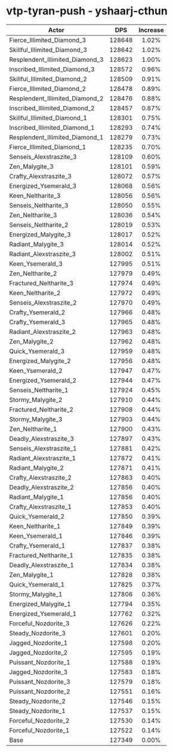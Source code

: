 # vtp-tyran-push - yshaarj-cthun
| Actor | DPS | Increase |
|---|:---:|:---:|
|Fierce_Illimited_Diamond_3|128648|1.02%|
|Skillful_Illimited_Diamond_3|128642|1.02%|
|Resplendent_Illimited_Diamond_3|128623|1.00%|
|Inscribed_Illimited_Diamond_3|128572|0.96%|
|Skillful_Illimited_Diamond_2|128509|0.91%|
|Fierce_Illimited_Diamond_2|128478|0.89%|
|Resplendent_Illimited_Diamond_2|128476|0.88%|
|Inscribed_Illimited_Diamond_2|128457|0.87%|
|Skillful_Illimited_Diamond_1|128301|0.75%|
|Inscribed_Illimited_Diamond_1|128293|0.74%|
|Resplendent_Illimited_Diamond_1|128279|0.73%|
|Fierce_Illimited_Diamond_1|128235|0.70%|
|Senseis_Alexstraszite_3|128109|0.60%|
|Zen_Malygite_3|128101|0.59%|
|Crafty_Alexstraszite_3|128072|0.57%|
|Energized_Ysemerald_3|128068|0.56%|
|Keen_Neltharite_3|128056|0.56%|
|Senseis_Neltharite_3|128050|0.55%|
|Zen_Neltharite_3|128036|0.54%|
|Senseis_Neltharite_2|128019|0.53%|
|Energized_Malygite_3|128017|0.52%|
|Radiant_Malygite_3|128014|0.52%|
|Radiant_Alexstraszite_3|128002|0.51%|
|Keen_Ysemerald_3|127995|0.51%|
|Zen_Neltharite_2|127979|0.49%|
|Fractured_Neltharite_3|127974|0.49%|
|Keen_Neltharite_2|127972|0.49%|
|Senseis_Alexstraszite_2|127970|0.49%|
|Crafty_Ysemerald_2|127966|0.48%|
|Crafty_Ysemerald_3|127965|0.48%|
|Radiant_Alexstraszite_2|127963|0.48%|
|Zen_Malygite_2|127962|0.48%|
|Quick_Ysemerald_3|127959|0.48%|
|Energized_Malygite_2|127956|0.48%|
|Keen_Ysemerald_2|127947|0.47%|
|Energized_Ysemerald_2|127944|0.47%|
|Senseis_Neltharite_1|127924|0.45%|
|Stormy_Malygite_2|127910|0.44%|
|Fractured_Neltharite_2|127908|0.44%|
|Stormy_Malygite_3|127903|0.44%|
|Zen_Neltharite_1|127900|0.43%|
|Deadly_Alexstraszite_3|127897|0.43%|
|Senseis_Alexstraszite_1|127881|0.42%|
|Radiant_Alexstraszite_1|127872|0.41%|
|Radiant_Malygite_2|127871|0.41%|
|Crafty_Alexstraszite_2|127863|0.40%|
|Deadly_Alexstraszite_2|127856|0.40%|
|Radiant_Malygite_1|127856|0.40%|
|Crafty_Alexstraszite_1|127853|0.40%|
|Quick_Ysemerald_2|127850|0.39%|
|Keen_Neltharite_1|127849|0.39%|
|Keen_Ysemerald_1|127846|0.39%|
|Crafty_Ysemerald_1|127837|0.38%|
|Fractured_Neltharite_1|127835|0.38%|
|Deadly_Alexstraszite_1|127834|0.38%|
|Zen_Malygite_1|127828|0.38%|
|Quick_Ysemerald_1|127825|0.37%|
|Stormy_Malygite_1|127806|0.36%|
|Energized_Malygite_1|127794|0.35%|
|Energized_Ysemerald_1|127762|0.32%|
|Forceful_Nozdorite_3|127626|0.22%|
|Steady_Nozdorite_3|127601|0.20%|
|Jagged_Nozdorite_1|127598|0.20%|
|Jagged_Nozdorite_2|127595|0.19%|
|Puissant_Nozdorite_1|127588|0.19%|
|Jagged_Nozdorite_3|127583|0.18%|
|Puissant_Nozdorite_3|127579|0.18%|
|Puissant_Nozdorite_2|127551|0.16%|
|Steady_Nozdorite_2|127546|0.15%|
|Steady_Nozdorite_1|127537|0.15%|
|Forceful_Nozdorite_2|127530|0.14%|
|Forceful_Nozdorite_1|127522|0.14%|
|Base|127349|0.00%|
